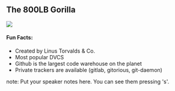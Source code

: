 ##  The 800LB Gorilla

![](img/GORILLA.png)


#### Fun Facts:

- Created by Linus Torvalds & Co.
- Most popular DVCS
- Github is the largest code warehouse on the planet
- Private trackers are available (gitlab, gitorious, git-daemon)

note:
    Put your speaker notes here.
    You can see them pressing 's'.
